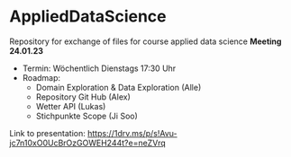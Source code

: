# AppliedDataScience
Repository for exchange of files for course applied data science
**Meeting 24.01.23**
- Termin: Wöchentlich Dienstags 17:30 Uhr
- Roadmap:
    - Domain Exploration & Data Exploration (Alle)
    - Repository Git Hub (Alex)
    - Wetter API (Lukas)
    - Stichpunkte Scope (Ji Soo)


Link to presentation: https://1drv.ms/p/s!Avu-jc7n10xO0UcBrOzGOWEH244t?e=neZVrq